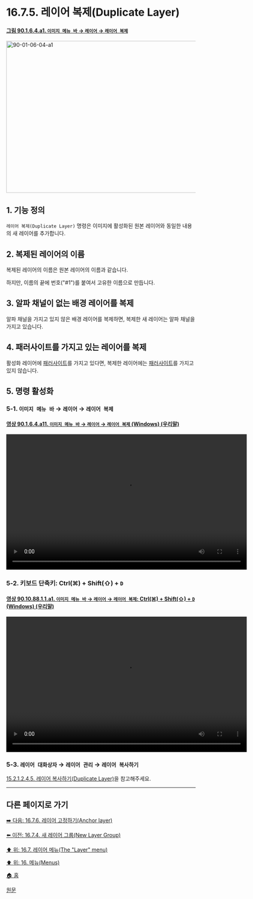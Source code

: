 # 16.7.5. 레이어 복제(Duplicate Layer)

<a id="90-01-06-04-a1"></a>

#### [그림 90.1.6.4.a1. `이미지 메뉴 바` → `레이어` → `레이어 복제`](./90-01-06-04-duplicate_layer.md#90-01-06-04-a1)
<img width="849" height="404" alt="90-01-06-04-a1" src="https://github.com/user-attachments/assets/7c26e456-1b8e-401b-b8e0-0ae9028839ba" />

<a id="16-07-05-s1"></a>

## 1. 기능 정의
`레이어 복제(Duplicate Layer)` 명령은 이미지에 활성화된 원본 레이어와 동일한 내용의 새 레이어를 추가합니다.

<a id="16-07-05-s2"></a>

## 2. 복제된 레이어의 이름
복제된 레이어의 이름은 원본 레이어의 이름과 같습니다.

하지만, 이름의 끝에 번호("#1")를 붙여서 고유한 이름으로 만듭니다.

<a id="16-07-05-s3"></a>

## 3. 알파 채널이 없는 배경 레이어를 복제
알파 채널을 가지고 있지 않은 배경 레이어를 복제하면, 복제한 새 레이어는 알파 채널을 가지고 있습니다.

<a id="16-07-05-s4"></a>

## 4. 패러사이트를 가지고 있는 레이어를 복제
활성화 레이어에 [패러사이트](./19-glossaryx-parasite.md)를 가지고 있다면, 복제한 레이어에는 [패러사이트](./19-glossaryx-parasite.md)를 가지고 있지 않습니다.

<a id="16-07-05-s5"></a>

## 5. 명령 활성화

<a id="16-07-05-s5-01"></a>

### 5-1. `이미지 메뉴 바` → `레이어` → `레이어 복제`

<a id="90-01-06-04-a11"></a>

#### [영상 90.1.6.4.a11. `이미지 메뉴 바` → `레이어` → `레이어 복제` (Windows) (우리말)](./90-01-06-04-duplicate_layer.md#90-01-06-04-a11)
<video controls="controls" width="640" height="360" src="https://github.com/user-attachments/assets/df432d9e-b057-4844-b8b4-d02e4e8590b3"></video>

<a id="16-07-05-s5-02"></a>

### 5-2. 키보드 단축키: Ctrl(⌘) + Shift(⇧) + `D`

<a id="90-10-88-01-01-a1"></a>

#### [영상 90.10.88.1.1.a1. `이미지 메뉴 바` → `레이어` → `레이어 복제`: Ctrl(⌘) + Shift(⇧) + `D` (Windows) (우리말)](./90-10-88-01-01-ctrl_shift_n.md#90-10-88-01-01-a1)
<video controls="controls" width="640" height="360" src="https://github.com/user-attachments/assets/5248e570-c2e9-49ee-bf84-88b3227be7b6"></video>

<a id="16-07-05-s5-03"></a>

### 5-3. `레이어 대화상자` → `레이어 관리` → `레이어 복사하기`
[15.2.1.2.4.5. 레이어 복사하기(Duplicate Layer)](./15-02-01-02-04-05-duplicate_layer.md)을 참고해주세요.

***

## 다른 페이지로 가기

[➡️ 다음: 16.7.6. 레이어 고정하기(Anchor layer)](./16-07-06-anchor-layer.md)

[⬅️ 이전: 16.7.4. 새 레이어 그룹(New Layer Group)](./16-07-04-new-layer-group.md)

[⬆️ 위: 16.7. 레이어 메뉴(The "Layer" menu)](./16-07-00-the-layer-menu.md)

[⬆️ 위: 16. 메뉴(Menus)](./16-00-menus.md)

[🏠 홈](./00-home.md)

[원문](https://docs.gimp.org/2.10/ko/gimp-layer-duplicate.html)